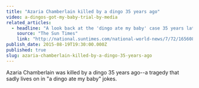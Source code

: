 ```yaml
---
title: "Azaria Chamberlain killed by a dingo 35 years ago"
video: a-dingos-got-my-baby-trial-by-media
related_articles:
  - headline: "A look back at the 'dingo ate my baby' case 35 years later"
    source: "The Sun Times"
    link: "http://national.suntimes.com/national-world-news/7/72/1656080/dingo-ate-my-baby-case-35-years/"
publish_date: 2015-08-19T19:30:00.000Z
published: true
slug: azaria-chamberlain-killed-by-a-dingo-35-years-ago
---
```

Azaria Chamberlain was killed by a dingo 35 years ago--a tragedy that sadly lives on in "a dingo ate my baby" jokes.

